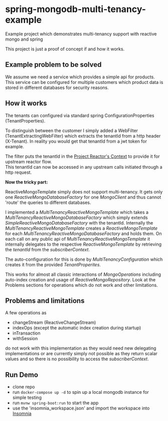 # spring-mongodb-multi-tenancy-example
Example project which demonstrates multi-tenancy support with reactive mongo and spring

This project is just a proof of concept if and how it works.

## Example problem to be solved
We assume we need a service which provides a simple api for products. This service can be configured for multiple customers which 
product data is stored in different databases for security reasons. 

## How it works

The tenants can configured via standard spring ConfigurationProperties (TenantProperties).

To distinguish between the customer I simply added a WebFilter (TenantExtractingWebFilter) which extracts the tenantId from a http header (X-Tenant).
In reality you would get that tenantId from a jwt token for example. 

The filter puts the tenantId in the [Project Reactor's Context](https://projectreactor.io/docs/core/release/reference/#context) to provide it for upstream reactor flow.  
This tenantId can now be accessed in any upstream calls initiated through a http request.

**Now the tricky part:**

ReactiveMongoTemplate simply does not support multi-tenancy. 
It gets only one _ReactiveMongoDatabaseFactory_ for one _MongoClient_ and thus cannot 'route' the queries to different databases. 

I implemented a _MultiTenancyReactiveMongoTemplate_ which takes a _MultiTenancyReactiveMongoDatabaseFactory_ which simply
extends _SimpleReactiveMongoDatabaseFactory_ with the tenantId. Internally the _MultiTenancyReactiveMongoTemplate_ 
creates a _ReactiveMongoTemplate_ for each _MultiTenancyReactiveMongoDatabaseFactory_ and holds them. On each call on any
public api of _MultiTenancyReactiveMongoTemplate_ it internally delegates to the respective _ReactiveMongoTemplate_ 
by retrieving the _tenantId_ from the _subscriberContext_. 

The auto-configuration for this is done by _MultiTenancyConfiguration_ which creates it from the provided _TenantProperites_.

This works for almost all classic interactions of _MongoOperations_ including auto-index creation and usage of _ReactiveMongoRepository_.
Look at the Problems sections for operations which do not work and other limitations.

## Problems and limitations

A few operations as 
 - changeStream (ReactiveChangeStream)
 - indexOps (except the automatic index creation during startup)
 - inTransaction
 - withSession
 
 do not work with this implementation as they would need new delegating implementations or are currently simply not possible as 
 they return scalar values and so there is no possibility to access the _subscriberContext_.

## Run Demo

- clone repo
- run `docker-compose up -d` to spin up a local mongodb instance for simple testing
- run `mvnw spring-boot:run` to start the app
- use the 'insomnia_workspace.json' and import the workspace into [Insomnia](https://insomnia.rest/)
